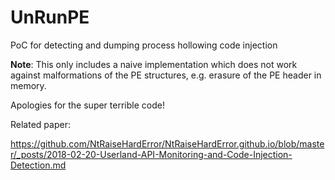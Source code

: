 # UnRunPE
PoC for detecting and dumping process hollowing code injection

**Note**: This only includes a naive implementation which does not work against malformations of the PE structures, e.g. erasure of the PE header in memory.

Apologies for the super terrible code!

Related paper: 

https://github.com/NtRaiseHardError/NtRaiseHardError.github.io/blob/master/_posts/2018-02-20-Userland-API-Monitoring-and-Code-Injection-Detection.md
